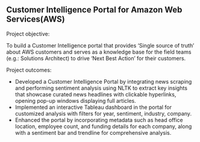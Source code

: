 ## Customer Intelligence Portal for Amazon Web Services(AWS)

Project objective:

To build a Customer Intelligence portal that provides ‘Single source of truth’ about AWS customers and serves as a knowledge base for the field teams (e.g.: Solutions Architect) to drive ‘Next Best Action’ for their customers.

Project outcomes:
- Developed a Customer Intelligence Portal by integrating news scraping and performing sentiment analysis using NLTK to extract key insights that showcase curated news headlines with clickable hyperlinks, opening pop-up windows displaying full articles.
- Implemented an interactive Tableau dashboard in the portal for customized analysis with filters for year, sentiment, industry, company.
- Enhanced the portal by incorporating metadata such as head office location, employee count, and funding details for each company, along with a sentiment bar and trendline for comprehensive analysis.
